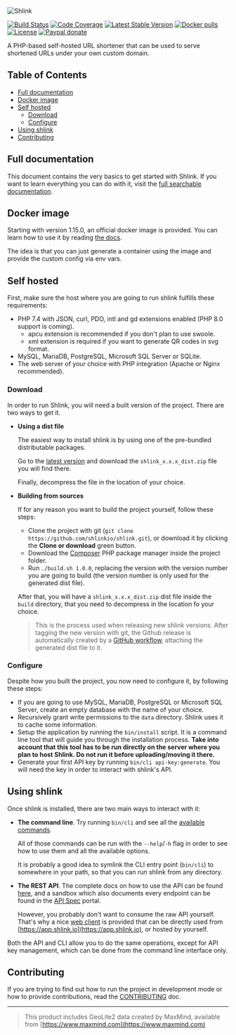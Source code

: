 ![Shlink](https://raw.githubusercontent.com/shlinkio/shlink.io/main/public/images/shlink-hero.png)

[![Build Status](https://img.shields.io/github/workflow/status/shlinkio/shlink/Continuous%20integration/develop?logo=github&style=flat-square)](https://github.com/shlinkio/shlink/actions?query=workflow%3A%22Continuous+integration%22)
[![Code Coverage](https://img.shields.io/codecov/c/gh/shlinkio/shlink/develop?style=flat-square)](https://app.codecov.io/gh/shlinkio/shlink)
[![Latest Stable Version](https://img.shields.io/github/release/shlinkio/shlink.svg?style=flat-square)](https://packagist.org/packages/shlinkio/shlink)
[![Docker pulls](https://img.shields.io/docker/pulls/shlinkio/shlink.svg?logo=docker&style=flat-square)](https://hub.docker.com/r/shlinkio/shlink/)
[![License](https://img.shields.io/github/license/shlinkio/shlink.svg?style=flat-square)](https://github.com/shlinkio/shlink/blob/main/LICENSE)
[![Paypal donate](https://img.shields.io/badge/Donate-paypal-blue.svg?style=flat-square&logo=paypal&colorA=aaaaaa)](https://slnk.to/donate)

A PHP-based self-hosted URL shortener that can be used to serve shortened URLs under your own custom domain.

## Table of Contents

- [Full documentation](#full-documentation)
- [Docker image](#docker-image)
- [Self hosted](#self-hosted)
    - [Download](#download)
    - [Configure](#configure)
- [Using shlink](#using-shlink)
- [Contributing](#contributing)

## Full documentation

This document contains the very basics to get started with Shlink. If you want to learn everything you can do with it, visit the [full searchable documentation](https://shlink.io/documentation/).

## Docker image

Starting with version 1.15.0, an official docker image is provided. You can learn how to use it by reading [the docs](https://shlink.io/documentation/install-docker-image/).

The idea is that you can just generate a container using the image and provide the custom config via env vars.

## Self hosted

First, make sure the host where you are going to run shlink fulfills these requirements:

* PHP 7.4 with JSON, curl, PDO, intl and gd extensions enabled (PHP 8.0 support is coming).
    * apcu extension is recommended if you don't plan to use swoole.
    * xml extension is required if you want to generate QR codes in svg format.
* MySQL, MariaDB, PostgreSQL, Microsoft SQL Server or SQLite.
* The web server of your choice with PHP integration (Apache or Nginx recommended).

### Download

In order to run Shlink, you will need a built version of the project. There are two ways to get it.

* **Using a dist file**

    The easiest way to install shlink is by using one of the pre-bundled distributable packages.

    Go to the [latest version](https://github.com/shlinkio/shlink/releases/latest) and download the `shlink_x.x.x_dist.zip` file you will find there.

    Finally, decompress the file in the location of your choice.

* **Building from sources**

    If for any reason you want to build the project yourself, follow these steps:

    * Clone the project with git (`git clone https://github.com/shlinkio/shlink.git`), or download it by clicking the **Clone or download** green button.
    * Download the [Composer](https://getcomposer.org/download/) PHP package manager inside the project folder.
    * Run `./build.sh 1.0.0`, replacing the version with the version number you are going to build (the version number is only used for the generated dist file).

    After that, you will have a `shlink_x.x.x_dist.zip` dist file inside the `build` directory, that you need to decompress in the location fo your choice.

    > This is the process used when releasing new shlink versions. After tagging the new version with git, the Github release is automatically created by a [GitHub workflow](https://github.com/shlinkio/shlink/actions?query=workflow%3A%22Publish+release%22), attaching the generated dist file to it.

### Configure

Despite how you built the project, you now need to configure it, by following these steps:

* If you are going to use MySQL, MariaDB, PostgreSQL or Microsoft SQL Server, create an empty database with the name of your choice.
* Recursively grant write permissions to the `data` directory. Shlink uses it to cache some information.
* Setup the application by running the `bin/install` script. It is a command line tool that will guide you through the installation process. **Take into account that this tool has to be run directly on the server where you plan to host Shlink. Do not run it before uploading/moving it there.**
* Generate your first API key by running `bin/cli api-key:generate`. You will need the key in order to interact with shlink's API.

## Using shlink

Once shlink is installed, there are two main ways to interact with it:

* **The command line**. Try running `bin/cli` and see all the [available commands](#shlink-cli-help).

    All of those commands can be run with the `--help`/`-h` flag in order to see how to use them and all the available options.

    It is probably a good idea to symlink the CLI entry point (`bin/cli`) to somewhere in your path, so that you can run shlink from any directory.

* **The REST API**. The complete docs on how to use the API can be found [here](https://shlink.io/documentation/api-docs), and a sandbox which also documents every endpoint can be found in the [API Spec](https://api-spec.shlink.io/) portal.

    However, you probably don't want to consume the raw API yourself. That's why a nice [web client](https://github.com/shlinkio/shlink-web-client) is provided that can be directly used from [https://app.shlink.io](https://app.shlink.io), or hosted by yourself.

Both the API and CLI allow you to do the same operations, except for API key management, which can be done from the command line interface only.

## Contributing

If you are trying to find out how to run the project in development mode or how to provide contributions, read the [CONTRIBUTING](CONTRIBUTING.md) doc.

---

> This product includes GeoLite2 data created by MaxMind, available from [https://www.maxmind.com](https://www.maxmind.com)
